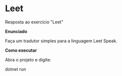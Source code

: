 # Leet
Resposta ao exercício "Leet"


**Enunciado**

Faça um tradutor simples para a linguagem Leet Speak.

**Como executar**

Abra o projeto e digite:

dotnet run
